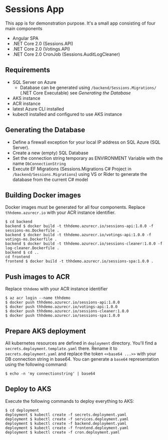 # Sessions App

This app is for demonstration purpose. It's a small app consisting of four main components

* Angular SPA
* .NET Core 2.0 (Sessions.API)
* .NET Core 2.0 (Votings.API)
* .NET Core 2.0 CronJob (Sessions.AuditLogCleaner)

## Requirements

* SQL Server on Azure
  * Database can be generated using `/backend/Sessions.Migrations/` (.NET Core Executable) see _Generating the Database_
* AKS instance
* ACR instance
* latest Azure CLI installed
* kubectl installed and configured to use AKS instance

## Generating the Database

* Define a firewall exception for your local IP address on SQL Azure (SQL Server).
* Create a new (empty) SQL Database
* Set the connection string temporary as ENVIRONMENT Variable with the name `DbConnectionString`
* Execute EF Migrations (Sessions.Migrations C# Project in `/backend/Sessions.Migrations`) using VS or Rider to generate the database from the current C# model

## Building Docker images

Docker images must be generated for all four components. Replace `thhdemo.azurecr.io` with your ACR instance identifier.

```
$ cd backend
backend $ docker build -t thhdemo.azurecr.io/sessions-api:1.0.0 -f sessions-ms.Dockerfile .
backend $ docker build -t thhdemo.azurecr.io/votings-api:1.0.0 -f votings-ms.Dockerfile .
backend $ docker build -t thhdemo.azurecr.io/sessions-cleaner:1.0.0 -f log-cleaner.Dockerfile .
backend $ cd ..
cd frontend
frontend $ docker build -t thhdemo.azurecr.io/sessions-spa:1.0.0 .
```

## Push images to ACR

Replace `thhdemo` with your ACR instance identifier

```
$ az acr login --name thhdemo
$ docker push thhdemo.azurecr.io/sessions-api:1.0.0
$ docker push thhdemo.azurecr.io/votings-api:1.0.0
$ docker push thhdemo.azurecr.io/sessions-cleaner:1.0.0
$ docker push thhdemo.azurecr.io/sessions-spa:1.0.0
```

## Prepare AKS deployment

All kubernetes resources are defined in `deployment` directory. You'll find a `secrets.deployment.template.yaml` there. Rename it to `secrets.deployment.yaml` and replace the token `<<base64 ...>>` with your DB connection string in base64. You can generate a `base64` representation using the following command:

```
$ echo -n 'my connectionstring' | base64
```

## Deploy to AKS

Execute the following commands to deploy everything to AKS:

```
$ cd deployment
deployment $ kubectl create -f secrets.deployment.yaml
deployment $ kubectl create -f services.deployment.yaml
deployment $ kubectl create -f backend.deployment.yaml
deployment $ kubectl create -f frontend.deployment.yaml
deployment $ kubectl create -f cron.deployment.yaml
```
